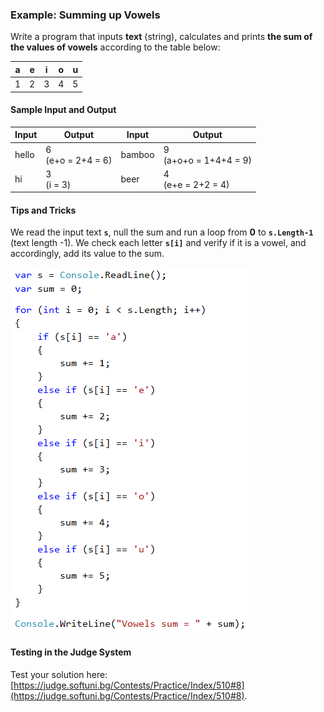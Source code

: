 ### Example: Summing up Vowels

Write a program that inputs **text** (string), calculates and prints **the sum of the values of vowels** according to the table below:

| a | e | i | o | u | 
| :---: | :---: | :---: | :---: | :---: |
| 1 | 2 | 3 | 4 | 5 |

#### Sample Input and Output

| Input | Output | Input | Output | 
| --- | --- | --- | --- |
| hello | 6<br>(e+o = 2+4 = 6) | bamboo | 9<br>(a+o+o = 1+4+4 = 9) |
| hi | 3<br>(i = 3) | beer | 4<br>(e+e = 2+2 = 4) |

#### Tips and Tricks

We read the input text **`s`**, null the sum and run a loop from **0** to **`s.Length-1`** (text length -1). We check each letter **`s[i]`** and verify if it is a vowel, and accordingly, add its value to the sum.

![](/assets/chapter-5-images/09.Vowels-sum-01.png)

#### Testing in the Judge System

Test your solution here: [https://judge.softuni.bg/Contests/Practice/Index/510#8](https://judge.softuni.bg/Contests/Practice/Index/510#8).
